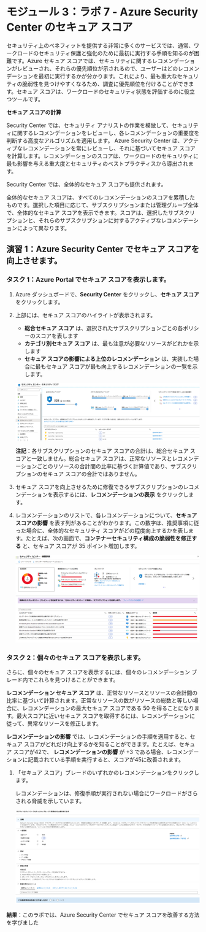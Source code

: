 ﻿---
lab:
    title: 'ラボ 7 - Azure Security Center のセキュア スコア'
    module: 'モジュール 3：セキュリティ操作の管理'
---

# モジュール 3：ラボ 7 - Azure Security Center のセキュア スコア


セキュリティ上のベネフィットを提供する非常に多くのサービスでは、通常、ワークロードのセキュリティ保護と強化のために最初に実行する手順を知るのが困難です。Azure セキュア スコアでは、セキュリティに関するレコメンデーションがレビューされ、それらの優先順位が示されるので、ユーザーはどのレコメンデーションを最初に実行するかが分かります。これにより、最も重大なセキュリティの脆弱性を見つけやすくなるため、調査に優先順位を付けることができます。セキュア スコアは、ワークロードのセキュリティ状態を評価するのに役立つツールです。

**セキュア スコアの計算**

Security Center では、セキュリティ アナリストの作業を模倣して、セキュリティに関するレコメンデーションをレビューし、各レコメンデーションの重要度を判断する高度なアルゴリズムを適用します。
Azure Security Center は、アクティブなレコメンデーションを常にレビューし、それに基づいてセキュア スコアを計算します。レコメンデーションのスコアは、ワークロードのセキュリティに最も影響を与える重大度とセキュリティのベストプラクティスから導出されます。

Security Center では、全体的なセキュア スコアも提供されます。 

全体的なセキュア スコアは、すべてのレコメンデーションのスコアを累積したものです。選択した項目に応じて、サブスクリプションまたは管理グループ全体で、全体的なセキュア スコアを表示できます。スコアは、選択したサブスクリプションと、それらのサブスクリプションに対するアクティブなレコメンデーションによって異なります。



 
## 演習 1：Azure Security Center でセキュア スコアを向上させます。

### タスク 1：Azure Portal でセキュア スコアを表示します。

1.  Azure ダッシュボードで、**Security Center** をクリックし、**セキュア スコア** をクリックします。
2.  上部には、セキュア スコアのハイライトが表示されます。

       - **総合セキュア スコア** は、選択されたサブスクリプションごとの各ポリシーのスコアを表します
       - **カテゴリ別セキュア スコア** は、最も注意が必要なリソースがどれかを示します
       - **セキュア スコアの影響による上位のレコメンデーション** は、実装した場合に最もセキュア スコアが最も向上するレコメンデーションの一覧を示します。

 
       ![スクリーンショット](../Media/Module-3/94b1f8c6-0335-4401-8345-0625f438db7d.png)

    
      **注記**：各サブスクリプションのセキュア スコアの合計は、総合セキュア スコアと一致しません。総合セキュア スコアは、正常なリソースとレコメンデーションごとのリソースの合計間の比率に基づく計算値であり、サブスクリプションのセキュア スコアの合計ではありません。 


3.  セキュア スコアを向上させるために修復できるサブスクリプションのレコメンデーションを表示するには、**レコメンデーションの表示** をクリックします。
4.  レコメンデーションのリストで、各レコメンデーションについて、**セキュア スコアの影響** を表す列があることがわかります。この数字は、推奨事項に従った場合に、全体的なセキュリティ スコアがどの程度向上するかを表します。たとえば、次の画面で、**コンテナーセキュリティ構成の脆弱性を修正する** と、セキュア スコアが 35 ポイント増加します。

       ![スクリーンショット](../Media/Module-3/45893315-b503-4beb-8beb-20730b0fc9d3.png)

### タスク 2：個々のセキュア スコアを表示します。


さらに、個々のセキュア スコアを表示するには、個々のレコメンデーション ブレード内でこれらを見つけることができます。  

**レコメンデーション セキュア スコア** は、正常なリソースとリソースの合計間の比率に基づいて計算されます。正常なリソースの数がリソースの総数と等しい場合に、レコメンデーションの最大セキュア スコアである 50 を得ることになります。最大スコアに近いセキュア スコアを取得するには、レコメンデーションに従って、異常なリソースを修正します。

**レコメンデーションの影響** では、レコメンデーションの手順を適用すると、セキュア スコアがどれだけ向上するかを知ることができます。たとえば、セキュア スコアが42で、 **レコメンデーションの影響** が +3 である場合、レコメンデーションに記載されている手順を実行すると、スコアが45に改善されます。


1.  「セキュア スコア」ブレードのいずれかのレコメンデーションをクリックします。

    レコメンデーションは、修復手順が実行されない場合にワークロードがさらされる脅威を示しています。

     ![スクリーンショット](../Media/Module-3/a2266b39-71bf-4d32-90cc-4f437a28e3a5.png)



**結果**：このラボでは、Azure Security Center でセキュア スコアを改善する方法を学びました
